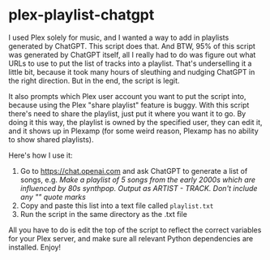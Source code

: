 # plex-playlist-chatgpt
I used Plex solely for music, and I wanted a way to add in playlists generated by ChatGPT. This script does that. And BTW, 95% of this script was generated by ChatGPT itself, all I really had to do was figure out what URLs to use to put the list of tracks into a playlist. That's underselling it a little bit, because it took many hours of sleuthing and nudging ChatGPT in the right direction. But in the end, the script is legit.

It also prompts which Plex user account you want to put the script into, because using the Plex "share playlist" feature is buggy. With this script there's need to share the playlist, just put it where you want it to go. By doing it this way, the playlist is owned by the specified user, they can edit it, and it shows up in Plexamp (for some weird reason, Plexamp has no ability to show shared playlists).

Here's how I use it:

1) Go to https://chat.openai.com and ask ChatGPT to generate a list of songs, e.g. _Make a playlist of 5 songs from the early 2000s which are influenced by 80s synthpop. Output as ARTIST - TRACK. Don't include any "" quote marks_
2) Copy and paste this list into a text file called  `playlist.txt`
3) Run the script in the same directory as the .txt file

All you have to do is edit the top of the script to reflect the correct variables for your Plex server, and make sure all relevant Python dependencies are installed. Enjoy!
